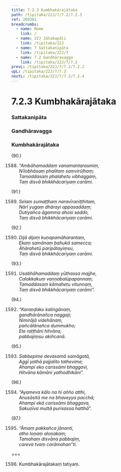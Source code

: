 ```yaml
---
title: 7.2.3 Kumbhakārajātaka
path: /tipitaka/22J/7/7.2/7.2.3
ref: 269301
breadcrumbs:
  - name: Home
    link: /
  - name: 22J Jātakapāḷi
    link: /tipitaka/22J
  - name: 7 Sattakanipāta
    link: /tipitaka/22J/7
  - name: 7.2 Gandhāravagga
    link: /tipitaka/22J/7/7.2
prevL: /tipitaka/22J/7/7.2/7.2.2
upL: /tipitaka/22J/7/7.2
nextL: /tipitaka/22J/7/7.2/7.2.4
---
```


# 7.2.3 Kumbhakārajātaka

### Sattakanipāta

### Gandhāravagga

### Kumbhakārajātaka

(90.)

1588. _“Ambāhamaddaṃ vanamantarasmiṃ,_  
_Nīlobhāsaṃ phalitaṃ saṃvirūḷhaṃ;_  
_Tamaddasaṃ phalahetu vibhaggaṃ,_  
_Taṃ disvā bhikkhācariyaṃ carāmi._  


(91.)

1589. _Selaṃ sumaṭṭhaṃ naravīraniṭṭhitaṃ,_  
_Nārī yugaṃ dhārayi appasaddaṃ;_  
_Dutiyañca āgamma ahosi saddo,_  
_Taṃ disvā bhikkhācariyaṃ carāmi._  


(92.)

1590. _Dijā dijaṃ kuṇapamāharantaṃ,_  
_Ekaṃ samānaṃ bahukā samecca;_  
_Āhārahetū paripātayiṃsu,_  
_Taṃ disvā bhikkhācariyaṃ carāmi._  


(93.)

1591. _Usabhāhamaddaṃ yūthassa majjhe,_  
_Calakkakuṃ vaṇṇabalūpapannaṃ;_  
_Tamaddasaṃ kāmahetu vitunnaṃ,_  
_Taṃ disvā bhikkhācariyaṃ carāmi”._  


(94.)

1592. _“Karaṇḍako kaliṅgānaṃ,_  
_gandhārānañca naggaji;_  
_Nimirājā videhānaṃ,_  
_pañcālānañca dummukho;_  
_Ete raṭṭhāni hitvāna,_  
_pabbajiṃsu akiñcanā._  


(95.)

1593. _Sabbepime devasamā samāgatā,_  
_Aggī yathā pajjalito tathevime;_  
_Ahampi eko carissāmi bhaggavi,_  
_Hitvāna kāmāni yathodhikāni”._  


(96.)

1594. _“Ayameva kālo na hi añño atthi,_  
_Anusāsitā me na bhaveyya pacchā;_  
_Ahampi ekā carissāmi bhaggava,_  
_Sakuṇīva muttā purisassa hatthā”._  


(97.)

1595. _“Āmaṃ pakkañca jānanti,_  
_atho loṇaṃ aloṇakaṃ;_  
_Tamahaṃ disvāna pabbajiṃ,_  
_careva tvaṃ carāmahan”ti._  


===

1596. Kumbhakārajātakaṃ tatiyaṃ.




